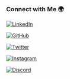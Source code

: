 
  ### Connect with Me 🌍

[![LinkedIn](https://img.shields.io/badge/LinkedIn-0077B5?style=for-the-badge&logo=linkedin&logoColor=white)](https://www.linkedin.com/in/ammari-amine-sa80j85ed)

[![GitHub](https://img.shields.io/badge/GitHub-181717?style=for-the-badge&logo=github&logoColor=white)](https://github.com/AMINARI)

[![Twitter](https://img.shields.io/badge/Twitter-1DA1F2?style=for-the-badge&logo=twitter&logoColor=white)](https://twitter.com/sadj3d)

[![Instagram](https://img.shields.io/badge/Instagram-E4405F?style=for-the-badge&logo=instagram&logoColor=white)](https://www.instagram.com/amine.angel.felix.gallardo)

[![Discord](https://img.shields.io/badge/Discord-5865F2?style=for-the-badge&logo=discord&logoColor=white)](https://discord.com/users/1092405194647687218)

